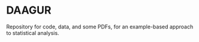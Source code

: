 # DAAGUR
Repository for code, data, and some PDFs, for an example-based approach to statistical analysis.
